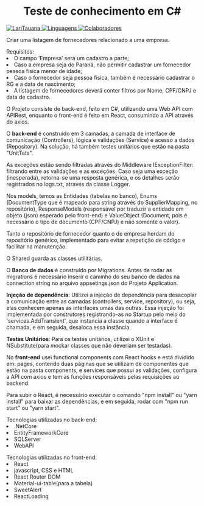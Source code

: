 <h1 align="center"><b>Teste de conhecimento em C#</b></h1>
<p align="left">
  <a href="https://github.com/LariTauana">
     <img src="https://img.shields.io/badge/autora-LariTauana-red.svg" alt="LariTauana">
  </a>
  <a href="https://github.com/LariTauana/CSharpTest">
     <img src="https://img.shields.io/badge/linguagens-4-red.svg" alt="Linguagens">
  </a>
  <a href="https://github.com/LariTauana/CSharpTest/graphs/contributors">
     <img src="https://img.shields.io/badge/colaboradores-2-red.svg" alt="Colaboradores">
  </a>
</p>

<p>Criar uma listagem de fornecedores relacionado a uma empresa.
  <p></p>
    Requisitos: <li>O campo ‘Empresa’ será um cadastro a parte;</li>
                <li>Caso a empresa seja do Paraná, não permitir cadastrar um fornecedor pessoa física menor de idade;</li>
                <li>Caso o fornecedor seja pessoa física, também é necessário cadastrar o RG e a data de nascimento;</li>
                <li>A listagem de fornecedores deverá conter filtros por Nome, CPF/CNPJ e data de cadastro.</li>
</p>

<p> O Projeto consiste de back-end, feito em C#, utilizando uma Web API com APIRest, enquanto o front-end é feito em React, consumindo a API através do axios.</p>
<p>O <b>back-end</b> é construído em 3 camadas, a camada de interface de comunicação (Controllers), lógica e validações (Service) e acesso a dados (Repository).    Na solução, há também testes unitários que estão na pasta "UnitTets".</p>
<p> As exceções estão sendo filtradas através do Middleware IExceptionFilter: filtrando entre as validações e as exceções. Caso seja uma exceção (inesperada), retorna-se uma resposta genérica, e os detalhes serão registrados no logs.txt, através da classe Logger.</p>
<p>Nos models, temos as Entidades (tabelas no banco), Enums (DocumentType que é mapeado para string através do SupplierMapping, no repositório), ResponseModels (responsável por traduzir a entidade em objeto (json) esperado pelo front-end) e ValueObject (Document, pois é necessário o tipo de documento (CPF/CNPJ) e não somente o valor).</p>
<p>Tanto o repositório de fornecedor quanto o de empresa herdam do repositório genérico, implementado para evitar a repetição de código e facilitar na manutenção.</p>
<p>O Shared guarda as classes utilitárias.</p>

<p>O <b>Banco de dados</b> é construído por Migrations. Antes de rodar as migrations é necessário inserir o caminho do seu banco de dados na connection string no arquivo appsetings.json do Projeto Application.</p>

<p><b>Injeção de dependência</b>: Utilizei a injeção de dependência para desacoplar a comunicação entre as camadas (controllers, service, repository), ou seja, elas conhecem apenas as interfaces umas das outras. Essa injeção foi implementada por construtores registrando-as no Startup pelo meio do 'services.AddTransient', que instancia a classe quando a interface é chamada, e em seguida, desaloca essa instância.</p> 

<p><b>Testes Unitários</b>: Para os testes unitários, utilizei o XUnit e NSubstitute(para mockar classes que não deveriam ser testadas).</p>

<p>No <b>front-end</b> usei functional components com React hooks e está dividido em: pages, contendo duas páginas que se utilizam de componentes que estão na pasta components, e services que possui as validações, configura a API com axios e tem as funções responsáveis pelas requisições ao backend.
<p>Para subir o React, é necessário executar o comando "npm install" ou "yarn install" para baixar as dependências, e em seguida, rodar com "npm run start" ou "yarn start".</p> 

  <p></p>
Tecnologias utilizadas no back-end:
   <li>.NetCore</li>      
   <li>EntityFrameworkCore</li>
   <li>SQLServer</li>
   <li>WebAPI</li>
  
  <p></p>
Tecnologias utilizadas no front-end:
   <li>React</li>
   <li>javascript, CSS e HTML
   <li>React Router DOM</li>
   <li>Material-ui-table(para a tabela)</li>
   <li>SweetAlert</li>
   <li>ReactLoading</li>
